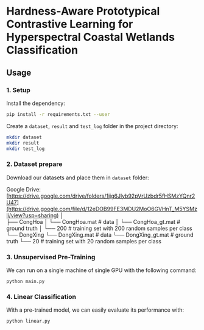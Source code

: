 # Hardness-Aware Prototypical Contrastive Learning for Hyperspectral Coastal Wetlands Classification

## Usage



### 1. Setup
Install the dependency:
```bash
pip install -r requirements.txt --user
```

Create a `dataset`, `result` and `test_log` folder in the project directory:
```bash
mkdir dataset
mkdir result
mkdir test_log
```

### 2. Dataset prepare
Download our datasets and place them in `dataset` folder:

Google Drive: [https://drive.google.com/drive/folders/1jjg6Jlyb92pVrUzbdr5fHSMzYQnr2U47](https://drive.google.com/file/d/12eDOB99FE3MDU2MoO6GVHnT_M5YSMzli/view?usp=sharing)
│  
├── CongHoa
│   └── CongHoa.mat     # data
│   └── CongHoa_gt.mat  # ground truth
│   └── 200             # training set with 200 random samples per class
└── DongXing
    └── DongXing.mat     # data
    └── DongXing_gt.mat  # ground truth
    └── 20               # training set with 20 random samples per class

### 3. Unsupervised Pre-Training
We can run on a single machine of single GPU with the following command:
```
python main.py
```

### 4. Linear Classification
With a pre-trained model, we can easily evaluate its performance with:
```
python linear.py
```
